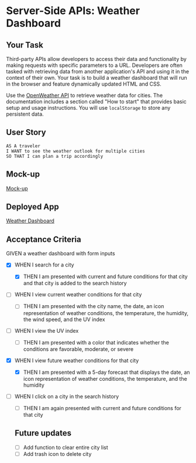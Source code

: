 # Server-Side APIs: Weather Dashboard

## Your Task

Third-party APIs allow developers to access their data and functionality by making requests with specific parameters to a URL. Developers are often tasked with retrieving data from another application's API and using it in the context of their own. Your task is to build a weather dashboard that will run in the browser and feature dynamically updated HTML and CSS.

Use the [OpenWeather API](https://openweathermap.org/api) to retrieve weather data for cities. The documentation includes a section called "How to start" that provides basic setup and usage instructions. You will use `localStorage` to store any persistent data.

## User Story

```
AS A traveler
I WANT to see the weather outlook for multiple cities
SO THAT I can plan a trip accordingly
```

## Mock-up

[Mock-up](https://ucarecdn.com/5b0ef48a-550d-4938-9ac2-3ab39a5ce347/)

## Deployed App

[Weather Dashboard](https://pensive-payne-78e3c8.netlify.app/)

## Acceptance Criteria

GIVEN a weather dashboard with form inputs

- [x] WHEN I search for a city
  - [x] THEN I am presented with current and future conditions for that city and that city is added to the search history
- [ ] WHEN I view current weather conditions for that city
  - [ ] THEN I am presented with the city name, the date, an icon representation of weather conditions, the temperature, the humidity, the wind speed, and the UV index
- [ ] WHEN I view the UV index
  - [ ] THEN I am presented with a color that indicates whether the conditions are favorable, moderate, or severe
- [x] WHEN I view future weather conditions for that city
  - [x] THEN I am presented with a 5-day forecast that displays the date, an icon representation of weather conditions, the temperature, and the humidity
- [ ] WHEN I click on a city in the search history

  - [ ] THEN I am again presented with current and future conditions for that city

  ## Future updates

  - [ ] Add function to clear entire city list
  - [ ] Add trash icon to delete city
